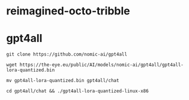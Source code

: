 # reimagined-octo-tribble

# gpt4all

`git clone https://github.com/nomic-ai/gpt4all`

`wget https://the-eye.eu/public/AI/models/nomic-ai/gpt4all/gpt4all-lora-quantized.bin`

`mv gpt4all-lora-quantized.bin gpt4all/chat`

`cd gpt4all/chat && ./gpt4all-lora-quantized-linux-x86`
